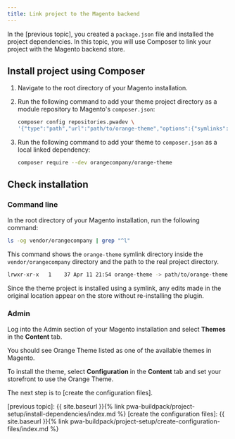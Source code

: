 ```yaml
---
title: Link project to the Magento backend
---
```


In the [previous topic], you created a `package.json` file and installed the project dependencies.
In this topic, you will use Composer to link your project with the Magento backend store.

## Install project using Composer

1. Navigate to the root directory of your Magento installation.
1. Run the following command to add your theme project directory as a module repository to Magento's `composer.json`:

   ``` sh
   composer config repositories.pwadev \
   '{"type":"path","url":"path/to/orange-theme","options":{"symlinks":true}}'
   ```
1. Run the following command to add your theme to `composer.json` as a local linked dependency:
   
   ``` sh
   composer require --dev orangecompany/orange-theme
   ```

## Check installation

### Command line

In the root directory of your Magento installation, run the following command:

``` sh
ls -og vendor/orangecompany | grep "^l"
```

This command shows the `orange-theme` symlink directory inside the `vendor/orangecompany` directory and the path to the real project directory.

``` sh
lrwxr-xr-x   1    37 Apr 11 21:54 orange-theme -> path/to/orange-theme
```

Since the theme project is installed using a symlink, any edits made in the original location appear on the store without re-installing the plugin.

### Admin

Log into the Admin section of your Magento installation and select **Themes** in the **Content** tab.

You should see Orange Theme listed as one of the available themes in Magento.

To install the theme, select **Configuration** in the **Content** tab and set your storefront to use the Orange Theme.

The next step is to [create the configuration files].


[previous topic]: {{ site.baseurl }}{% link pwa-buildpack/project-setup/install-dependencies/index.md %}
[create the configuration files]: {{ site.baseurl }}{% link pwa-buildpack/project-setup/create-configuration-files/index.md %}